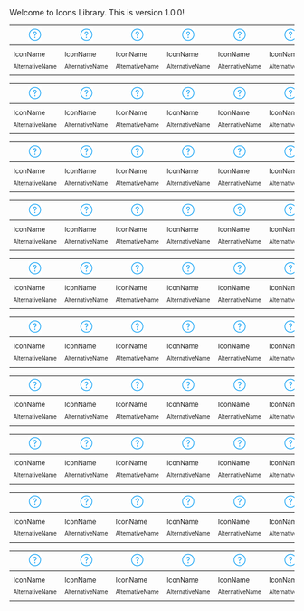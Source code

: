 <!-- ⚠️ This README has been generated from the file(s) "blueprint.md" ⚠️-->Welcome to Icons Library. This is version 1.0.0!


| [![icn_help](icn_export/icn_help/PNG/icn_help.png)](icn_export/icn_help/) | [![icn_help](icn_export/icn_help/PNG/icn_help.png)](icn_export/icn_help/) | [![icn_help](icn_export/icn_help/PNG/icn_help.png)](icn_export/icn_help/) | [![icn_help](icn_export/icn_help/PNG/icn_help.png)](icn_export/icn_help/) | [![icn_help](icn_export/icn_help/PNG/icn_help.png)](icn_export/icn_help/) | [![icn_help](icn_export/icn_help/PNG/icn_help.png)](icn_export/icn_help/) | [![icn_help](icn_export/icn_help/PNG/icn_help.png)](icn_export/icn_help/) | [![icn_help](icn_export/icn_help/PNG/icn_help.png)](icn_export/icn_help/) |
|--------------------------------------------------|--------------------------------------------------|--------------------------------------------------|--------------------------------------------------|--------------------------------------------------|--------------------------------------------------|--------------------------------------------------|--------------------------------------------------|
| <sub>IconName</sub>                              | <sub>IconName</sub>                              | <sub>IconName</sub>                              | <sub>IconName</sub>                              | <sub>IconName</sub>                              | <sub>IconName</sub>                              | <sub>IconName</sub>                              | <sub>IconName</sub>                              |
| <sub><sup>AlternativeName</sup></sub>            | <sub><sup>AlternativeName</sup></sub>            | <sub><sup>AlternativeName</sup></sub>            | <sub><sup>AlternativeName</sup></sub>            | <sub><sup>AlternativeName</sup></sub>            | <sub><sup>AlternativeName</sup></sub>            | <sub><sup>AlternativeName</sup></sub>            | <sub><sup>AlternativeName</sup></sub>            |


| [![icn_help](icn_export/icn_help/PNG/icn_help.png)](icn_export/icn_help/) | [![icn_help](icn_export/icn_help/PNG/icn_help.png)](icn_export/icn_help/) | [![icn_help](icn_export/icn_help/PNG/icn_help.png)](icn_export/icn_help/) | [![icn_help](icn_export/icn_help/PNG/icn_help.png)](icn_export/icn_help/) | [![icn_help](icn_export/icn_help/PNG/icn_help.png)](icn_export/icn_help/) | [![icn_help](icn_export/icn_help/PNG/icn_help.png)](icn_export/icn_help/) | [![icn_help](icn_export/icn_help/PNG/icn_help.png)](icn_export/icn_help/) | [![icn_help](icn_export/icn_help/PNG/icn_help.png)](icn_export/icn_help/) |
|--------------------------------------------------|--------------------------------------------------|--------------------------------------------------|--------------------------------------------------|--------------------------------------------------|--------------------------------------------------|--------------------------------------------------|--------------------------------------------------|
| <sub>IconName</sub>                              | <sub>IconName</sub>                              | <sub>IconName</sub>                              | <sub>IconName</sub>                              | <sub>IconName</sub>                              | <sub>IconName</sub>                              | <sub>IconName</sub>                              | <sub>IconName</sub>                              |
| <sub><sup>AlternativeName</sup></sub>            | <sub><sup>AlternativeName</sup></sub>            | <sub><sup>AlternativeName</sup></sub>            | <sub><sup>AlternativeName</sup></sub>            | <sub><sup>AlternativeName</sup></sub>            | <sub><sup>AlternativeName</sup></sub>            | <sub><sup>AlternativeName</sup></sub>            | <sub><sup>AlternativeName</sup></sub>            |


| [![icn_help](icn_export/icn_help/PNG/icn_help.png)](icn_export/icn_help/) | [![icn_help](icn_export/icn_help/PNG/icn_help.png)](icn_export/icn_help/) | [![icn_help](icn_export/icn_help/PNG/icn_help.png)](icn_export/icn_help/) | [![icn_help](icn_export/icn_help/PNG/icn_help.png)](icn_export/icn_help/) | [![icn_help](icn_export/icn_help/PNG/icn_help.png)](icn_export/icn_help/) | [![icn_help](icn_export/icn_help/PNG/icn_help.png)](icn_export/icn_help/) | [![icn_help](icn_export/icn_help/PNG/icn_help.png)](icn_export/icn_help/) | [![icn_help](icn_export/icn_help/PNG/icn_help.png)](icn_export/icn_help/) |
|--------------------------------------------------|--------------------------------------------------|--------------------------------------------------|--------------------------------------------------|--------------------------------------------------|--------------------------------------------------|--------------------------------------------------|--------------------------------------------------|
| <sub>IconName</sub>                              | <sub>IconName</sub>                              | <sub>IconName</sub>                              | <sub>IconName</sub>                              | <sub>IconName</sub>                              | <sub>IconName</sub>                              | <sub>IconName</sub>                              | <sub>IconName</sub>                              |
| <sub><sup>AlternativeName</sup></sub>            | <sub><sup>AlternativeName</sup></sub>            | <sub><sup>AlternativeName</sup></sub>            | <sub><sup>AlternativeName</sup></sub>            | <sub><sup>AlternativeName</sup></sub>            | <sub><sup>AlternativeName</sup></sub>            | <sub><sup>AlternativeName</sup></sub>            | <sub><sup>AlternativeName</sup></sub>            |


| [![icn_help](icn_export/icn_help/PNG/icn_help.png)](icn_export/icn_help/) | [![icn_help](icn_export/icn_help/PNG/icn_help.png)](icn_export/icn_help/) | [![icn_help](icn_export/icn_help/PNG/icn_help.png)](icn_export/icn_help/) | [![icn_help](icn_export/icn_help/PNG/icn_help.png)](icn_export/icn_help/) | [![icn_help](icn_export/icn_help/PNG/icn_help.png)](icn_export/icn_help/) | [![icn_help](icn_export/icn_help/PNG/icn_help.png)](icn_export/icn_help/) | [![icn_help](icn_export/icn_help/PNG/icn_help.png)](icn_export/icn_help/) | [![icn_help](icn_export/icn_help/PNG/icn_help.png)](icn_export/icn_help/) |
|--------------------------------------------------|--------------------------------------------------|--------------------------------------------------|--------------------------------------------------|--------------------------------------------------|--------------------------------------------------|--------------------------------------------------|--------------------------------------------------|
| <sub>IconName</sub>                              | <sub>IconName</sub>                              | <sub>IconName</sub>                              | <sub>IconName</sub>                              | <sub>IconName</sub>                              | <sub>IconName</sub>                              | <sub>IconName</sub>                              | <sub>IconName</sub>                              |
| <sub><sup>AlternativeName</sup></sub>            | <sub><sup>AlternativeName</sup></sub>            | <sub><sup>AlternativeName</sup></sub>            | <sub><sup>AlternativeName</sup></sub>            | <sub><sup>AlternativeName</sup></sub>            | <sub><sup>AlternativeName</sup></sub>            | <sub><sup>AlternativeName</sup></sub>            | <sub><sup>AlternativeName</sup></sub>            |


| [![icn_help](icn_export/icn_help/PNG/icn_help.png)](icn_export/icn_help/) | [![icn_help](icn_export/icn_help/PNG/icn_help.png)](icn_export/icn_help/) | [![icn_help](icn_export/icn_help/PNG/icn_help.png)](icn_export/icn_help/) | [![icn_help](icn_export/icn_help/PNG/icn_help.png)](icn_export/icn_help/) | [![icn_help](icn_export/icn_help/PNG/icn_help.png)](icn_export/icn_help/) | [![icn_help](icn_export/icn_help/PNG/icn_help.png)](icn_export/icn_help/) | [![icn_help](icn_export/icn_help/PNG/icn_help.png)](icn_export/icn_help/) | [![icn_help](icn_export/icn_help/PNG/icn_help.png)](icn_export/icn_help/) |
|--------------------------------------------------|--------------------------------------------------|--------------------------------------------------|--------------------------------------------------|--------------------------------------------------|--------------------------------------------------|--------------------------------------------------|--------------------------------------------------|
| <sub>IconName</sub>                              | <sub>IconName</sub>                              | <sub>IconName</sub>                              | <sub>IconName</sub>                              | <sub>IconName</sub>                              | <sub>IconName</sub>                              | <sub>IconName</sub>                              | <sub>IconName</sub>                              |
| <sub><sup>AlternativeName</sup></sub>            | <sub><sup>AlternativeName</sup></sub>            | <sub><sup>AlternativeName</sup></sub>            | <sub><sup>AlternativeName</sup></sub>            | <sub><sup>AlternativeName</sup></sub>            | <sub><sup>AlternativeName</sup></sub>            | <sub><sup>AlternativeName</sup></sub>            | <sub><sup>AlternativeName</sup></sub>            |


| [![icn_help](icn_export/icn_help/PNG/icn_help.png)](icn_export/icn_help/) | [![icn_help](icn_export/icn_help/PNG/icn_help.png)](icn_export/icn_help/) | [![icn_help](icn_export/icn_help/PNG/icn_help.png)](icn_export/icn_help/) | [![icn_help](icn_export/icn_help/PNG/icn_help.png)](icn_export/icn_help/) | [![icn_help](icn_export/icn_help/PNG/icn_help.png)](icn_export/icn_help/) | [![icn_help](icn_export/icn_help/PNG/icn_help.png)](icn_export/icn_help/) | [![icn_help](icn_export/icn_help/PNG/icn_help.png)](icn_export/icn_help/) | [![icn_help](icn_export/icn_help/PNG/icn_help.png)](icn_export/icn_help/) |
|--------------------------------------------------|--------------------------------------------------|--------------------------------------------------|--------------------------------------------------|--------------------------------------------------|--------------------------------------------------|--------------------------------------------------|--------------------------------------------------|
| <sub>IconName</sub>                              | <sub>IconName</sub>                              | <sub>IconName</sub>                              | <sub>IconName</sub>                              | <sub>IconName</sub>                              | <sub>IconName</sub>                              | <sub>IconName</sub>                              | <sub>IconName</sub>                              |
| <sub><sup>AlternativeName</sup></sub>            | <sub><sup>AlternativeName</sup></sub>            | <sub><sup>AlternativeName</sup></sub>            | <sub><sup>AlternativeName</sup></sub>            | <sub><sup>AlternativeName</sup></sub>            | <sub><sup>AlternativeName</sup></sub>            | <sub><sup>AlternativeName</sup></sub>            | <sub><sup>AlternativeName</sup></sub>            |


| [![icn_help](icn_export/icn_help/PNG/icn_help.png)](icn_export/icn_help/) | [![icn_help](icn_export/icn_help/PNG/icn_help.png)](icn_export/icn_help/) | [![icn_help](icn_export/icn_help/PNG/icn_help.png)](icn_export/icn_help/) | [![icn_help](icn_export/icn_help/PNG/icn_help.png)](icn_export/icn_help/) | [![icn_help](icn_export/icn_help/PNG/icn_help.png)](icn_export/icn_help/) | [![icn_help](icn_export/icn_help/PNG/icn_help.png)](icn_export/icn_help/) | [![icn_help](icn_export/icn_help/PNG/icn_help.png)](icn_export/icn_help/) | [![icn_help](icn_export/icn_help/PNG/icn_help.png)](icn_export/icn_help/) |
|--------------------------------------------------|--------------------------------------------------|--------------------------------------------------|--------------------------------------------------|--------------------------------------------------|--------------------------------------------------|--------------------------------------------------|--------------------------------------------------|
| <sub>IconName</sub>                              | <sub>IconName</sub>                              | <sub>IconName</sub>                              | <sub>IconName</sub>                              | <sub>IconName</sub>                              | <sub>IconName</sub>                              | <sub>IconName</sub>                              | <sub>IconName</sub>                              |
| <sub><sup>AlternativeName</sup></sub>            | <sub><sup>AlternativeName</sup></sub>            | <sub><sup>AlternativeName</sup></sub>            | <sub><sup>AlternativeName</sup></sub>            | <sub><sup>AlternativeName</sup></sub>            | <sub><sup>AlternativeName</sup></sub>            | <sub><sup>AlternativeName</sup></sub>            | <sub><sup>AlternativeName</sup></sub>            |


| [![icn_help](icn_export/icn_help/PNG/icn_help.png)](icn_export/icn_help/) | [![icn_help](icn_export/icn_help/PNG/icn_help.png)](icn_export/icn_help/) | [![icn_help](icn_export/icn_help/PNG/icn_help.png)](icn_export/icn_help/) | [![icn_help](icn_export/icn_help/PNG/icn_help.png)](icn_export/icn_help/) | [![icn_help](icn_export/icn_help/PNG/icn_help.png)](icn_export/icn_help/) | [![icn_help](icn_export/icn_help/PNG/icn_help.png)](icn_export/icn_help/) | [![icn_help](icn_export/icn_help/PNG/icn_help.png)](icn_export/icn_help/) | [![icn_help](icn_export/icn_help/PNG/icn_help.png)](icn_export/icn_help/) |
|--------------------------------------------------|--------------------------------------------------|--------------------------------------------------|--------------------------------------------------|--------------------------------------------------|--------------------------------------------------|--------------------------------------------------|--------------------------------------------------|
| <sub>IconName</sub>                              | <sub>IconName</sub>                              | <sub>IconName</sub>                              | <sub>IconName</sub>                              | <sub>IconName</sub>                              | <sub>IconName</sub>                              | <sub>IconName</sub>                              | <sub>IconName</sub>                              |
| <sub><sup>AlternativeName</sup></sub>            | <sub><sup>AlternativeName</sup></sub>            | <sub><sup>AlternativeName</sup></sub>            | <sub><sup>AlternativeName</sup></sub>            | <sub><sup>AlternativeName</sup></sub>            | <sub><sup>AlternativeName</sup></sub>            | <sub><sup>AlternativeName</sup></sub>            | <sub><sup>AlternativeName</sup></sub>            |


| [![icn_help](icn_export/icn_help/PNG/icn_help.png)](icn_export/icn_help/) | [![icn_help](icn_export/icn_help/PNG/icn_help.png)](icn_export/icn_help/) | [![icn_help](icn_export/icn_help/PNG/icn_help.png)](icn_export/icn_help/) | [![icn_help](icn_export/icn_help/PNG/icn_help.png)](icn_export/icn_help/) | [![icn_help](icn_export/icn_help/PNG/icn_help.png)](icn_export/icn_help/) | [![icn_help](icn_export/icn_help/PNG/icn_help.png)](icn_export/icn_help/) | [![icn_help](icn_export/icn_help/PNG/icn_help.png)](icn_export/icn_help/) | [![icn_help](icn_export/icn_help/PNG/icn_help.png)](icn_export/icn_help/) |
|--------------------------------------------------|--------------------------------------------------|--------------------------------------------------|--------------------------------------------------|--------------------------------------------------|--------------------------------------------------|--------------------------------------------------|--------------------------------------------------|
| <sub>IconName</sub>                              | <sub>IconName</sub>                              | <sub>IconName</sub>                              | <sub>IconName</sub>                              | <sub>IconName</sub>                              | <sub>IconName</sub>                              | <sub>IconName</sub>                              | <sub>IconName</sub>                              |
| <sub><sup>AlternativeName</sup></sub>            | <sub><sup>AlternativeName</sup></sub>            | <sub><sup>AlternativeName</sup></sub>            | <sub><sup>AlternativeName</sup></sub>            | <sub><sup>AlternativeName</sup></sub>            | <sub><sup>AlternativeName</sup></sub>            | <sub><sup>AlternativeName</sup></sub>            | <sub><sup>AlternativeName</sup></sub>            |


| [![icn_help](icn_export/icn_help/PNG/icn_help.png)](icn_export/icn_help/) | [![icn_help](icn_export/icn_help/PNG/icn_help.png)](icn_export/icn_help/) | [![icn_help](icn_export/icn_help/PNG/icn_help.png)](icn_export/icn_help/) | [![icn_help](icn_export/icn_help/PNG/icn_help.png)](icn_export/icn_help/) | [![icn_help](icn_export/icn_help/PNG/icn_help.png)](icn_export/icn_help/) | [![icn_help](icn_export/icn_help/PNG/icn_help.png)](icn_export/icn_help/) | [![icn_help](icn_export/icn_help/PNG/icn_help.png)](icn_export/icn_help/) | [![icn_help](icn_export/icn_help/PNG/icn_help.png)](icn_export/icn_help/) |
|--------------------------------------------------|--------------------------------------------------|--------------------------------------------------|--------------------------------------------------|--------------------------------------------------|--------------------------------------------------|--------------------------------------------------|--------------------------------------------------|
| <sub>IconName</sub>                              | <sub>IconName</sub>                              | <sub>IconName</sub>                              | <sub>IconName</sub>                              | <sub>IconName</sub>                              | <sub>IconName</sub>                              | <sub>IconName</sub>                              | <sub>IconName</sub>                              |
| <sub><sup>AlternativeName</sup></sub>            | <sub><sup>AlternativeName</sup></sub>            | <sub><sup>AlternativeName</sup></sub>            | <sub><sup>AlternativeName</sup></sub>            | <sub><sup>AlternativeName</sup></sub>            | <sub><sup>AlternativeName</sup></sub>            | <sub><sup>AlternativeName</sup></sub>            | <sub><sup>AlternativeName</sup></sub>            |

